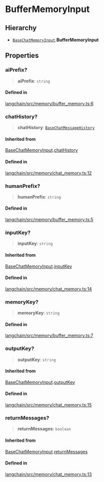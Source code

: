 BufferMemoryInput
=================

Hierarchy[​](#hierarchy "Direct link to Hierarchy")
---------------------------------------------------

*   [`BaseChatMemoryInput`](/docs/api/memory/interfaces/BaseChatMemoryInput).**BufferMemoryInput**

Properties[​](#properties "Direct link to Properties")
------------------------------------------------------

### aiPrefix?[​](#aiprefix "Direct link to aiPrefix?")

> **aiPrefix**: `string`

#### Defined in[​](#defined-in "Direct link to Defined in")

[langchain/src/memory/buffer\_memory.ts:6](https://github.com/hwchase17/langchainjs/blob/46e1734/langchain/src/memory/buffer_memory.ts#L6)

### chatHistory?[​](#chathistory "Direct link to chatHistory?")

> **chatHistory**: [`BaseChatMessageHistory`](/docs/api/schema/classes/BaseChatMessageHistory)

#### Inherited from[​](#inherited-from "Direct link to Inherited from")

[BaseChatMemoryInput](/docs/api/memory/interfaces/BaseChatMemoryInput).[chatHistory](/docs/api/memory/interfaces/BaseChatMemoryInput#chathistory)

#### Defined in[​](#defined-in-1 "Direct link to Defined in")

[langchain/src/memory/chat\_memory.ts:12](https://github.com/hwchase17/langchainjs/blob/46e1734/langchain/src/memory/chat_memory.ts#L12)

### humanPrefix?[​](#humanprefix "Direct link to humanPrefix?")

> **humanPrefix**: `string`

#### Defined in[​](#defined-in-2 "Direct link to Defined in")

[langchain/src/memory/buffer\_memory.ts:5](https://github.com/hwchase17/langchainjs/blob/46e1734/langchain/src/memory/buffer_memory.ts#L5)

### inputKey?[​](#inputkey "Direct link to inputKey?")

> **inputKey**: `string`

#### Inherited from[​](#inherited-from-1 "Direct link to Inherited from")

[BaseChatMemoryInput](/docs/api/memory/interfaces/BaseChatMemoryInput).[inputKey](/docs/api/memory/interfaces/BaseChatMemoryInput#inputkey)

#### Defined in[​](#defined-in-3 "Direct link to Defined in")

[langchain/src/memory/chat\_memory.ts:14](https://github.com/hwchase17/langchainjs/blob/46e1734/langchain/src/memory/chat_memory.ts#L14)

### memoryKey?[​](#memorykey "Direct link to memoryKey?")

> **memoryKey**: `string`

#### Defined in[​](#defined-in-4 "Direct link to Defined in")

[langchain/src/memory/buffer\_memory.ts:7](https://github.com/hwchase17/langchainjs/blob/46e1734/langchain/src/memory/buffer_memory.ts#L7)

### outputKey?[​](#outputkey "Direct link to outputKey?")

> **outputKey**: `string`

#### Inherited from[​](#inherited-from-2 "Direct link to Inherited from")

[BaseChatMemoryInput](/docs/api/memory/interfaces/BaseChatMemoryInput).[outputKey](/docs/api/memory/interfaces/BaseChatMemoryInput#outputkey)

#### Defined in[​](#defined-in-5 "Direct link to Defined in")

[langchain/src/memory/chat\_memory.ts:15](https://github.com/hwchase17/langchainjs/blob/46e1734/langchain/src/memory/chat_memory.ts#L15)

### returnMessages?[​](#returnmessages "Direct link to returnMessages?")

> **returnMessages**: `boolean`

#### Inherited from[​](#inherited-from-3 "Direct link to Inherited from")

[BaseChatMemoryInput](/docs/api/memory/interfaces/BaseChatMemoryInput).[returnMessages](/docs/api/memory/interfaces/BaseChatMemoryInput#returnmessages)

#### Defined in[​](#defined-in-6 "Direct link to Defined in")

[langchain/src/memory/chat\_memory.ts:13](https://github.com/hwchase17/langchainjs/blob/46e1734/langchain/src/memory/chat_memory.ts#L13)